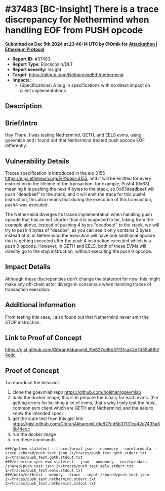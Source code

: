 # #37483 \[BC-Insight] There is a trace discrepancy for Nethermind when handling EOF from PUSH opcode

**Submitted on Dec 5th 2024 at 23:46:14 UTC by @Omik for** [**Attackathon | Ethereum Protocol**](https://immunefi.com/audit-competition/ethereum-protocol-attackathon)

* **Report ID:** #37483
* **Report Type:** Blockchain/DLT
* **Report severity:** Insight
* **Target:** https://github.com/NethermindEth/nethermind
* **Impacts:**
  * (Specifications) A bug in specifications with no direct impact on client implementations

## Description

## Brief/Intro

Hey There, I was testing Nethermind, GETH, and EELS evms, using goevmlab and I found out that Nethermind treated push opcode EOF differently.

## Vulnerability Details

Traces specification is introduced in the eip 3155 https://eips.ethereum.org/EIPS/eip-3155, and it will be emitted for every instruction in the lifetime of the transaction, for example, Push4 (0x63) meaning it is pushing the next 4 bytes to the stack, so 0x63deadbeef will push "deadbeef" to the stack, and it will emit the trace for this push4 instruction, this also means that during the execution of this transaction, push4 was executed.

The Nethermind diverges its traces implementation when handling push opcode that has an eof shorter than it is supposed to be, taking from the example above, instead of pushing 4 bytes "deadbeef" to the stack, we will try to push 4 bytes of "deadbe", as you can see it only contains 3 bytes instead of 4, in Nethermind the execution will have one additional opcode that is getting executed after the push 4 instruction executed which is a push 0 opcode. However, in GETH and EELS, both of these EVMs will directly go to the stop instruction, without executing the push 0 opcode.

## Impact Details

Although these discrepancies don't change the stateroot for now, this might make any off-chain actor diverge in consensus when handling traces of transaction execution.

## Additional information

From testing this case, I also found out that Nethermind never emit the STOP instruction.

## Link to Proof of Concept

https://gist.github.com/GibranAkbaromiL/9e827cd6b37f31ca42e7435a88b14edc

## Proof of Concept

To reproduce the behavior:

1. clone the goevmlab repo https://github.com/holiman/goevmlab
2. build the docker image, this is to prepare the binary for each evms. (I'm getting errors for building a lot of evms, that's why I only test the most common evm client which are GETH and Nethermind, and the eels to know the intended spec)
3. get the state test from this gist link https://gist.github.com/GibranAkbaromiL/9e827cd6b37f31ca42e7435a88b14edc
4. run the docker image
5. run these commands

```
###/gethvm statetest --trace.format json --nomemory --noreturndata --trace /shared/push_test.json 2>/traces/push_test.geth.stderr.txt 1>/traces/push_test.geth.stdout.txt 
###/ethereum-spec-evm statetest --json --nomemory --noreturndata /shared/push_test.json 2>/traces/push_test.eels.stderr.txt 1>/traces/push_test.eels.stdout.txt
###/neth/nethtest --memory --trace --input /shared/push_test.json 2>/traces/push_test.nethermind.stderr.txt 1>/traces/push_test.nethermind.stdout.txt
```
